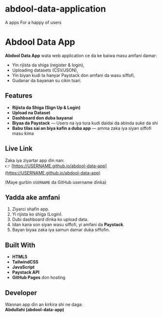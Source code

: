 # abdool-data-application
A apps For a happy of users 
# Abdool Data App

**Abdool Data App** wata web application ce da ke baiwa masu amfani damar:
- Yin rijista da shiga (register & login),
- Uploading datasets (CSV/JSON),
- Yin biyan kudi ta hanyar Paystack don amfani da wasu siffofi,
- Gudanar da bayanan su cikin tsari.

## Features

- **Rijista da Shiga (Sign Up & Login)**
- **Upload na Dataset**
- **Dashboard don duba bayanai**
- **Biyaa da Paystack** — Users na iya tura kudi daidai da abinda suke da shi
- **Babu tilas sai an biya kafin a duba app** — amma zaka iya siyan siffofi masu ƙima

## Live Link

Zaka iya ziyartar app ɗin nan:  
👉 [https://USERNAME.github.io/abdool-data-app](https://USERNAME.github.io/abdool-data-app)

(Maye gurbin `USERNAME` da GitHub username ɗinka)

## Yadda ake amfani

1. Ziyarci shafin app.
2. Yi rijista ko shiga (Login).
3. Dubi dashboard ɗinka ko upload data.
4. Idan kana son siyan wasu siffofi, yi amfani da **Paystack**.
5. Bayan biyaa zaka iya samun damar duka siffofin.

## Built With

- **HTML5**
- **TailwindCSS**
- **JavaScript**
- **Paystack API**
- **GitHub Pages** don hosting

## Developer

Wannan app ɗin an ƙirƙira shi ne daga:  
**Abdullahi (abdool-data-app)**
